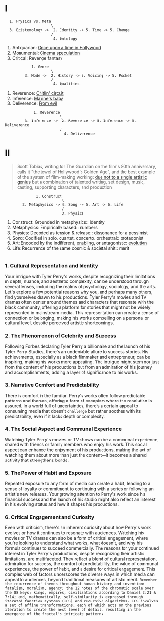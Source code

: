 # I

```
  1. Physics vs. Meta
                     \
  3. Epistemology ->  2. Identity -> 5. Time -> 5. Change
                     /
                      4. Ontology
```

1. Antiquarian: [Once upon a time in Hollywood](https://en.wikipedia.org/wiki/Once_Upon_a_Time_in_Hollywood)
2. Monumental: [Cinema speculation](https://fr.wikipedia.org/wiki/The_Movie_Critic)
3. Critical: [Revenge fantasy](https://en.wikipedia.org/wiki/Inglourious_Basterds)

```
            1. Genre
                     \
         3. Mode ->  2. History -> 5. Voicing -> 5. Pocket
                     /
                      4. Qualities
```

1. Reverence: [Chitlin' circuit](https://en.wikipedia.org/wiki/Chitlin%27_Circuit)
2. Inference: [Maxine's baby](https://www.imdb.com/title/tt28796100/)
3. Deliverence: [From evil](https://en.wikipedia.org/wiki/Madea)
   
```
             1. Reverence
                         \
         3. Inference ->  2. Reverence -> 5. Inference -> 5. Deliverence
                         /
                           4. Deliverence
```
# II

> Scott Tobias, writing for The Guardian on the film's 80th anniversary, calls it "the jewel of Hollywood's Golden Age", and the best example of the system of film-making working: [due not to a single artistic genius](https://en.wikipedia.org/wiki/Casablanca_(film)#Enduring_popularity) but a combination of talented writing, set design, music, casting, supporting characters, and production


                  1. Construct
                              \
            2. Metaphysics -> 4. Song -> 5. Art -> 6. Life
                              /
                              3. Physics

1. Construct: Grounded in metaphysics:: identity
2. Metaphysics: Empirically based:: numbers
3. Physics: Decoded as tension & release:: dissonance for a pessimist
4. Song: Codified in solo, quartet, concerto, orchestral:: protagonist
5. Art: Encoded by the indifferent, [enabling](https://www.theguardian.com/technology/2024/feb/23/tyler-perry-halts-800m-studio-expansion-after-being-shocked-by-ai), or antagonistic: [evolution](https://github.com/abikesa/music/blob/main/wicked.md)
6. Life: Recurrence of the same cosmic & societal shit:: merit
   
# 


### 1. **Cultural Representation and Identity**

Your intrigue with Tyler Perry's works, despite recognizing their limitations in depth, nuance, and aesthetic complexity, can be understood through several lenses, including the realms of psychology, sociology, and the arts. Let's explore a few potential reasons why you, and perhaps many others, find yourselves drawn to his productions. Tyler Perry's movies and TV dramas often center around themes and characters that resonate with the black community, offering a platform for stories that might not be widely represented in mainstream media. This representation can create a sense of connection or belonging, making his works compelling on a personal or cultural level, despite perceived artistic shortcomings.

### 2. **The Phenomenon of Celebrity and Success**

Following Forbes declaring Tyler Perry a billionaire and the launch of his Tyler Perry Studios, there's an undeniable allure to success stories. His achievements, especially as a black filmmaker and entrepreneur, can be inspiring, making his works more appealing. The intrigue might stem not just from the content of his productions but from an admiration of his journey and accomplishments, adding a layer of significance to his works.

### 3. **Narrative Comfort and Predictability**

There is comfort in the familiar. Perry's works often follow predictable patterns and themes, offering a form of escapism where the resolution is assured. In a world full of uncertainties, there’s a certain appeal to consuming media that doesn't `challenge` but rather soothes with its predictability, even if it lacks depth or complexity.

### 4. **The Social Aspect and Communal Experience**

Watching Tyler Perry's movies or TV shows can be a communal experience, shared with friends or family members who enjoy his work. This social aspect can enhance the enjoyment of his productions, making the act of watching them about more than just the content—it becomes a shared activity that strengthens bonds.

### 5. **The Power of Habit and Exposure**

Repeated exposure to any form of media can create a habit, leading to a sense of loyalty or commitment to continuing with a series or following an artist's new releases. Your growing attention to Perry's work since his financial success and the launch of his studio might also reflect an interest in his evolving status and how it shapes his productions.

### 6. **Critical Engagement and Curiosity**

Even with criticism, there's an inherent curiosity about how Perry's work evolves or how it continues to resonate with audiences. Watching his movies or TV dramas can also be a form of critical engagement, where you're looking to understand what works, what doesn’t, and why his formula continues to succeed commercially. The reasons for your continued interest in Tyler Perry's productions, despite recognizing their artistic limitations, are multifaceted. They reflect a blend of cultural representation, admiration for success, the comfort of predictability, the value of communal experiences, the power of habit, and a desire for critical engagement. This complex web of factors underscores the diverse ways in which media can appeal to audiences, beyond traditional measures of artistic merit. `Remember the recurrence of themes throughout human history and invention: fatalism, moralism, agency; the 12 notes of the chromatic scale over the 88 keys; kings, empires, civilizations according to Daniel 2:21 & 7:14; and, mathematically, self-similarity is expressed through iterated function systems (IFS) and recursive algorithms. IFS involves a set of affine transformations, each of which acts on the previous iteration to create the next level of detail, resulting in the emergence of the fractal's intricate patterns`

